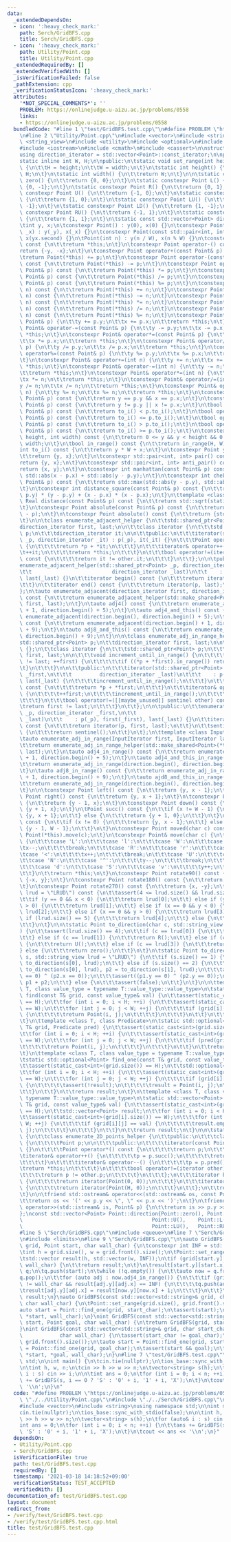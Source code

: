 ```yaml
---
data:
  _extendedDependsOn:
  - icon: ':heavy_check_mark:'
    path: Serch/GridBFS.cpp
    title: Serch/GridBFS.cpp
  - icon: ':heavy_check_mark:'
    path: Utility/Point.cpp
    title: Utility/Point.cpp
  _extendedRequiredBy: []
  _extendedVerifiedWith: []
  _isVerificationFailed: false
  _pathExtension: cpp
  _verificationStatusIcon: ':heavy_check_mark:'
  attributes:
    '*NOT_SPECIAL_COMMENTS*': ''
    PROBLEM: https://onlinejudge.u-aizu.ac.jp/problems/0558
    links:
    - https://onlinejudge.u-aizu.ac.jp/problems/0558
  bundledCode: "#line 1 \"test/GridBFS.test.cpp\"\n#define PROBLEM \"https://onlinejudge.u-aizu.ac.jp/problems/0558\"\
    \n#line 2 \"Utility/Point.cpp\"\n#include <vector>\n#include <string>\n#include\
    \ <string_view>\n#include <utility>\n#include <optional>\n#include <memory>\n\
    #include <iostream>\n#include <cmath>\n#include <cassert>\n\nstruct Point {\n\t\
    using direction_iterator = std::vector<Point>::const_iterator;\n\nprivate:\n\t\
    static inline int W, H;\n\npublic:\n\tstatic void set_range(int height, int width)\
    \ {\n\t\tH = height;\n\t\tW = width;\n\t}\n\tstatic int height() {\n\t\treturn\
    \ H;\n\t}\n\tstatic int width() {\n\t\treturn W;\n\t}\n\n\tstatic constexpr Point\
    \ zero() {\n\t\treturn {0, 0};\n\t}\n\tstatic constexpr Point L() {\n\t\treturn\
    \ {0, -1};\n\t}\n\tstatic constexpr Point R() {\n\t\treturn {0, 1};\n\t}\n\tstatic\
    \ constexpr Point U() {\n\t\treturn {-1, 0};\n\t}\n\tstatic constexpr Point D()\
    \ {\n\t\treturn {1, 0};\n\t}\n\tstatic constexpr Point LU() {\n\t\treturn {-1,\
    \ -1};\n\t}\n\tstatic constexpr Point LD() {\n\t\treturn {1, -1};\n\t}\n\tstatic\
    \ constexpr Point RU() {\n\t\treturn {-1, 1};\n\t}\n\tstatic constexpr Point RD()\
    \ {\n\t\treturn {1, 1};\n\t}\n\tstatic const std::vector<Point> direction;\n\n\
    \tint y, x;\n\tconstexpr Point() : y(0), x(0) {}\n\tconstexpr Point(int _y, int\
    \ _x) : y(_y), x(_x) {}\n\tconstexpr Point(const std::pair<int, int>& yx) : y(yx.first),\
    \ x(yx.second) {}\n\tPoint(int n) : y(n / W), x(n % W) {}\n\tconstexpr Point operator+()\
    \ const {\n\t\treturn *this;\n\t}\n\tconstexpr Point operator-() const {\n\t\t\
    return {-y, -x};\n\t}\n\tconstexpr Point operator+(const Point& p) const {\n\t\
    \treturn Point(*this) += p;\n\t}\n\tconstexpr Point operator-(const Point& p)\
    \ const {\n\t\treturn Point(*this) -= p;\n\t}\n\tconstexpr Point operator*(const\
    \ Point& p) const {\n\t\treturn Point(*this) *= p;\n\t}\n\tconstexpr Point operator/(const\
    \ Point& p) const {\n\t\treturn Point(*this) /= p;\n\t}\n\tconstexpr Point operator%(const\
    \ Point& p) const {\n\t\treturn Point(*this) %= p;\n\t}\n\tconstexpr Point operator+(int\
    \ n) const {\n\t\treturn Point(*this) += n;\n\t}\n\tconstexpr Point operator-(int\
    \ n) const {\n\t\treturn Point(*this) -= n;\n\t}\n\tconstexpr Point operator*(int\
    \ n) const {\n\t\treturn Point(*this) *= n;\n\t}\n\tconstexpr Point operator/(int\
    \ n) const {\n\t\treturn Point(*this) /= n;\n\t}\n\tconstexpr Point operator%(int\
    \ n) const {\n\t\treturn Point(*this) %= n;\n\t}\n\tconstexpr Point& operator+=(const\
    \ Point& p) {\n\t\ty += p.y;\n\t\tx += p.x;\n\t\treturn *this;\n\t}\n\tconstexpr\
    \ Point& operator-=(const Point& p) {\n\t\ty -= p.y;\n\t\tx -= p.x;\n\t\treturn\
    \ *this;\n\t}\n\tconstexpr Point& operator*=(const Point& p) {\n\t\ty *= p.y;\n\
    \t\tx *= p.x;\n\t\treturn *this;\n\t}\n\tconstexpr Point& operator/=(const Point&\
    \ p) {\n\t\ty /= p.y;\n\t\tx /= p.x;\n\t\treturn *this;\n\t}\n\tconstexpr Point&\
    \ operator%=(const Point& p) {\n\t\ty %= p.y;\n\t\tx %= p.x;\n\t\treturn *this;\n\
    \t}\n\tconstexpr Point& operator+=(int n) {\n\t\ty += n;\n\t\tx += n;\n\t\treturn\
    \ *this;\n\t}\n\tconstexpr Point& operator-=(int n) {\n\t\ty -= n;\n\t\tx -= n;\n\
    \t\treturn *this;\n\t}\n\tconstexpr Point& operator*=(int n) {\n\t\ty *= n;\n\t\
    \tx *= n;\n\t\treturn *this;\n\t}\n\tconstexpr Point& operator/=(int n) {\n\t\t\
    y /= n;\n\t\tx /= n;\n\t\treturn *this;\n\t}\n\tconstexpr Point& operator%=(int\
    \ n) {\n\t\ty %= n;\n\t\tx %= n;\n\t\treturn *this;\n\t}\n\tconstexpr bool operator==(const\
    \ Point& p) const {\n\t\treturn y == p.y && x == p.x;\n\t}\n\tconstexpr bool operator!=(const\
    \ Point& p) const {\n\t\treturn y != p.y || x != p.x;\n\t}\n\tbool operator<(const\
    \ Point& p) const {\n\t\treturn to_i() < p.to_i();\n\t}\n\tbool operator<=(const\
    \ Point& p) const {\n\t\treturn to_i() <= p.to_i();\n\t}\n\tbool operator>(const\
    \ Point& p) const {\n\t\treturn to_i() > p.to_i();\n\t}\n\tbool operator>=(const\
    \ Point& p) const {\n\t\treturn to_i() >= p.to_i();\n\t}\n\tconstexpr bool in_range(int\
    \ height, int width) const {\n\t\treturn 0 <= y && y < height && 0 <= x && x <\
    \ width;\n\t}\n\tbool in_range() const {\n\t\treturn in_range(H, W);\n\t}\n\t\
    int to_i() const {\n\t\treturn y * W + x;\n\t}\n\tconstexpr Point yx() const {\n\
    \t\treturn {y, x};\n\t}\n\tconstexpr std::pair<int, int> pair() const {\n\t\t\
    return {y, x};\n\t}\n\tconstexpr std::pair<int, int> anti_pair() const {\n\t\t\
    return {x, y};\n\t}\n\tconstexpr int manhattan(const Point& p) const {\n\t\treturn\
    \ std::abs(x - p.x) + std::abs(y - p.y);\n\t}\n\tconstexpr int chebyshev(const\
    \ Point& p) const {\n\t\treturn std::max(std::abs(y - p.y), std::abs(x - p.x));\n\
    \t}\n\tconstexpr int distance_square(const Point& p) const {\n\t\treturn (y -\
    \ p.y) * (y - p.y) + (x - p.x) * (x - p.x);\n\t}\n\ttemplate <class Real> constexpr\
    \ Real distance(const Point& p) const {\n\t\treturn std::sqrt(static_cast<Real>(distance_square(p)));\n\
    \t}\n\tconstexpr Point absolute(const Point& p) const {\n\t\treturn absolute(*this\
    \ - p);\n\t}\n\tconstexpr Point absolute() const {\n\t\treturn {std::abs(y), std::abs(x)};\n\
    \t}\n\n\tclass enumerate_adjacent_helper {\n\t\tstd::shared_ptr<Point> p;\n\t\t\
    direction_iterator first, last;\n\n\t\tclass iterator {\n\t\t\tstd::shared_ptr<Point>\
    \ p;\n\t\t\tdirection_iterator it;\n\n\t\tpublic:\n\t\t\titerator(std::shared_ptr<Point>\
    \ _p, direction_iterator _it) : p(_p), it(_it) {}\n\t\t\tPoint operator*() const\
    \ {\n\t\t\t\treturn *p + *it;\n\t\t\t}\n\t\t\titerator& operator++() {\n\t\t\t\
    \t++it;\n\t\t\t\treturn *this;\n\t\t\t}\n\t\t\tbool operator!=(iterator other)\
    \ const {\n\t\t\t\treturn it != other.it;\n\t\t\t}\n\t\t};\n\n\tpublic:\n\t\t\
    enumerate_adjacent_helper(std::shared_ptr<Point> _p, direction_iterator _first,\n\
    \t\t                          direction_iterator _last)\n\t\t    : p(_p), first(_first),\
    \ last(_last) {}\n\t\titerator begin() const {\n\t\t\treturn iterator(p, first);\n\
    \t\t}\n\t\titerator end() const {\n\t\t\treturn iterator(p, last);\n\t\t}\n\t\
    };\n\tauto enumerate_adjacent(direction_iterator first, direction_iterator last)\
    \ const {\n\t\treturn enumerate_adjacent_helper(std::make_shared<Point>(*this),\
    \ first, last);\n\t}\n\tauto adj4() const {\n\t\treturn enumerate_adjacent(direction.begin()\
    \ + 1, direction.begin() + 5);\n\t}\n\tauto adj4_and_this() const {\n\t\treturn\
    \ enumerate_adjacent(direction.begin(), direction.begin() + 5);\n\t}\n\tauto adjacent8()\
    \ const {\n\t\treturn enumerate_adjacent(direction.begin() + 1, direction.begin()\
    \ + 9);\n\t}\n\tauto adj8_and_this() const {\n\t\treturn enumerate_adjacent(direction.begin(),\
    \ direction.begin() + 9);\n\t}\n\n\tclass enumerate_adj_in_range_helper {\n\t\t\
    std::shared_ptr<Point> p;\n\t\tdirection_iterator first, last;\n\n\t\tclass sentinel\
    \ {};\n\t\tclass iterator {\n\t\t\tstd::shared_ptr<Point> p;\n\t\t\tdirection_iterator\
    \ first, last;\n\n\t\t\tvoid increment_until_in_range() {\n\t\t\t\tfor (; first\
    \ != last; ++first) {\n\t\t\t\t\tif ((*p + *first).in_range()) return;\n\t\t\t\
    \t}\n\t\t\t}\n\n\t\tpublic:\n\t\t\titerator(std::shared_ptr<Point> _p, direction_iterator\
    \ _first,\n\t\t\t         direction_iterator _last)\n\t\t\t    : p(_p), first(_first),\
    \ last(_last) {\n\t\t\t\tincrement_until_in_range();\n\t\t\t}\n\t\t\tPoint operator*()\
    \ const {\n\t\t\t\treturn *p + *first;\n\t\t\t}\n\t\t\titerator& operator++()\
    \ {\n\t\t\t\t++first;\n\t\t\t\tincrement_until_in_range();\n\t\t\t\treturn *this;\n\
    \t\t\t}\n\t\t\tbool operator!=([[maybe_unused]] sentinel other) const {\n\t\t\t\
    \treturn first != last;\n\t\t\t}\n\t\t};\n\n\tpublic:\n\t\tenumerate_adj_in_range_helper(std::shared_ptr<Point>\
    \ _p, direction_iterator _first,\n\t\t                              direction_iterator\
    \ _last)\n\t\t    : p(_p), first(_first), last(_last) {}\n\t\titerator begin()\
    \ const {\n\t\t\treturn iterator(p, first, last);\n\t\t}\n\t\tsentinel end() const\
    \ {\n\t\t\treturn sentinel();\n\t\t}\n\t};\n\ttemplate <class InputIterator>\n\
    \tauto enumerate_adj_in_range(InputIterator first, InputIterator last) const {\n\
    \t\treturn enumerate_adj_in_range_helper(std::make_shared<Point>(*this), first,\
    \ last);\n\t}\n\tauto adj4_in_range() const {\n\t\treturn enumerate_adj_in_range(direction.begin()\
    \ + 1, direction.begin() + 5);\n\t}\n\tauto adj4_and_this_in_range() const {\n\
    \t\treturn enumerate_adj_in_range(direction.begin(), direction.begin() + 5);\n\
    \t}\n\tauto adj8_in_range() const {\n\t\treturn enumerate_adj_in_range(direction.begin()\
    \ + 1, direction.begin() + 9);\n\t}\n\tauto ajd8_and_this_in_range() const {\n\
    \t\treturn enumerate_adj_in_range(direction.begin(), direction.begin() + 9);\n\
    \t}\n\n\tconstexpr Point left() const {\n\t\treturn {y, x - 1};\n\t}\n\tconstexpr\
    \ Point right() const {\n\t\treturn {y, x + 1};\n\t}\n\tconstexpr Point up() const\
    \ {\n\t\treturn {y - 1, x};\n\t}\n\tconstexpr Point down() const {\n\t\treturn\
    \ {y + 1, x};\n\t}\n\tPoint succ() const {\n\t\tif (x != W - 1) {\n\t\t\treturn\
    \ {y, x + 1};\n\t\t} else {\n\t\t\treturn {y + 1, 0};\n\t\t}\n\t}\n\tPoint pred()\
    \ const {\n\t\tif (x != 0) {\n\t\t\treturn {y, x - 1};\n\t\t} else {\n\t\t\treturn\
    \ {y - 1, W - 1};\n\t\t}\n\t}\n\tconstexpr Point moved(char c) const {\n\t\treturn\
    \ Point(*this).move(c);\n\t}\n\tconstexpr Point& move(char c) {\n\t\tswitch (c)\
    \ {\n\t\t\tcase 'L':\n\t\t\tcase 'l':\n\t\t\tcase 'W':\n\t\t\tcase '>':\n\t\t\t\
    \tx--;\n\t\t\t\tbreak;\n\t\t\tcase 'R':\n\t\t\tcase 'r':\n\t\t\tcase 'E':\n\t\t\
    \tcase '<':\n\t\t\t\tx++;\n\t\t\t\tbreak;\n\t\t\tcase 'U':\n\t\t\tcase 'u':\n\t\
    \t\tcase 'N':\n\t\t\tcase '^':\n\t\t\t\ty--;\n\t\t\t\tbreak;\n\t\t\tcase 'D':\n\
    \t\t\tcase 'd':\n\t\t\tcase 'S':\n\t\t\tcase 'v':\n\t\t\t\ty++;\n\t\t\t\tbreak;\n\
    \t\t}\n\t\treturn *this;\n\t}\n\tconstexpr Point rotate90() const {\n\t\treturn\
    \ {-x, y};\n\t}\n\tconstexpr Point rotate180() const {\n\t\treturn {-y, -x};\n\
    \t}\n\tconstexpr Point rotate270() const {\n\t\treturn {x, -y};\n\t}\n\tchar to_direction_char(std::string_view\
    \ lrud = \"LRUD\") const {\n\t\tassert(4 <= lrud.size() && lrud.size() <= 5);\n\
    \t\tif (y == 0 && x < 0) {\n\t\t\treturn lrud[0];\n\t\t} else if (y == 0 && x\
    \ > 0) {\n\t\t\treturn lrud[1];\n\t\t} else if (x == 0 && y < 0) {\n\t\t\treturn\
    \ lrud[2];\n\t\t} else if (x == 0 && y > 0) {\n\t\t\treturn lrud[3];\n\t\t} else\
    \ if (lrud.size() == 5) {\n\t\t\treturn lrud[4];\n\t\t} else {\n\t\t\tassert(false);\n\
    \t\t}\n\t}\n\n\tstatic Point to_direction(char c, std::string_view lrud = \"LRUD\"\
    ) {\n\t\tassert(lrud.size() == 4);\n\t\tif (c == lrud[0]) {\n\t\t\treturn L();\n\
    \t\t} else if (c == lrud[1]) {\n\t\t\treturn R();\n\t\t} else if (c == lrud[2])\
    \ {\n\t\t\treturn U();\n\t\t} else if (c == lrud[3]) {\n\t\t\treturn D();\n\t\t\
    } else {\n\t\t\treturn zero();\n\t\t}\n\t}\n\tstatic Point to_direction(std::string\
    \ s, std::string_view lrud = \"LRUD\") {\n\t\tif (s.size() == 1) {\n\t\t\treturn\
    \ to_direction(s[0], lrud);\n\t\t} else if (s.size() == 2) {\n\t\t\tPoint p1 =\
    \ to_direction(s[0], lrud), p2 = to_direction(s[1], lrud);\n\t\t\tassert((p1.x\
    \ == 0) ^ (p2.x == 0));\n\t\t\tassert((p1.y == 0) ^ (p2.y == 0));\n\t\t\treturn\
    \ p1 + p2;\n\t\t} else {\n\t\t\tassert(false);\n\t\t}\n\t}\n\n\ttemplate <class\
    \ T, class value_type = typename T::value_type::value_type>\n\tstatic std::optional<Point>\
    \ find(const T& grid, const value_type& val) {\n\t\tassert(static_cast<int>(grid.size())\
    \ == H);\n\t\tfor (int i = 0; i < H; ++i) {\n\t\t\tassert(static_cast<int>(grid[i].size())\
    \ == W);\n\t\t\tfor (int j = 0; j < W; ++j) {\n\t\t\t\tif (grid[i][j] == val)\
    \ {\n\t\t\t\t\treturn Point(i, j);\n\t\t\t\t}\n\t\t\t}\n\t\t}\n\t\treturn std::nullopt;\n\
    \t}\n\ttemplate <class T, class Predicate>\n\tstatic std::optional<Point> find_if(const\
    \ T& grid, Predicate pred) {\n\t\tassert(static_cast<int>(grid.size()) == H);\n\
    \t\tfor (int i = 0; i < H; ++i) {\n\t\t\tassert(static_cast<int>(grid[i].size())\
    \ == W);\n\t\t\tfor (int j = 0; j < W; ++j) {\n\t\t\t\tif (pred(grid[i][j])) {\n\
    \t\t\t\t\treturn Point(i, j);\n\t\t\t\t}\n\t\t\t}\n\t\t}\n\t\treturn std::nullopt;\n\
    \t}\n\ttemplate <class T, class value_type = typename T::value_type::value_type>\n\
    \tstatic std::optional<Point> find_one(const T& grid, const value_type& val) {\n\
    \t\tassert(static_cast<int>(grid.size()) == H);\n\t\tstd::optional<Point> result;\n\
    \t\tfor (int i = 0; i < H; ++i) {\n\t\t\tassert(static_cast<int>(grid[i].size())\
    \ == W);\n\t\t\tfor (int j = 0; j < W; ++j) {\n\t\t\t\tif (grid[i][j] == val)\
    \ {\n\t\t\t\t\tassert(!result);\n\t\t\t\t\tresult = Point(i, j);\n\t\t\t\t}\n\t\
    \t\t}\n\t\t}\n\t\treturn result;\n\t}\n\ttemplate <class T, class value_type =\
    \ typename T::value_type::value_type>\n\tstatic std::vector<Point> find_all(const\
    \ T& grid, const value_type& val) {\n\t\tassert(static_cast<int>(grid.size())\
    \ == H);\n\t\tstd::vector<Point> result;\n\t\tfor (int i = 0; i < H; ++i) {\n\t\
    \t\tassert(static_cast<int>(grid[i].size()) == W);\n\t\t\tfor (int j = 0; j <\
    \ W; ++j) {\n\t\t\t\tif (grid[i][j] == val) {\n\t\t\t\t\tresult.emplace_back(i,\
    \ j);\n\t\t\t\t}\n\t\t\t}\n\t\t}\n\t\treturn result;\n\t}\n\n\tstatic auto enumerate_2D_points()\
    \ {\n\t\tclass enumerate_2D_points_helper {\n\t\tpublic:\n\t\t\tclass iterator\
    \ {\n\t\t\t\tPoint p;\n\n\t\t\tpublic:\n\t\t\t\titerator(const Point& _p) : p(_p)\
    \ {}\n\t\t\t\tPoint operator*() const {\n\t\t\t\t\treturn p;\n\t\t\t\t}\n\t\t\t\
    \titerator& operator++() {\n\t\t\t\t\tp = p.succ();\n\t\t\t\t\treturn *this;\n\
    \t\t\t\t}\n\t\t\t\titerator& operator--() {\n\t\t\t\t\tp = p.pred();\n\t\t\t\t\
    \treturn *this;\n\t\t\t\t}\n\t\t\t\tbool operator!=(iterator other) const {\n\t\
    \t\t\t\treturn p != other.p;\n\t\t\t\t}\n\t\t\t};\n\t\t\titerator begin() const\
    \ {\n\t\t\t\treturn iterator(Point(0, 0));\n\t\t\t}\n\t\t\titerator end() const\
    \ {\n\t\t\t\treturn iterator(Point(H, 0));\n\t\t\t}\n\t\t};\n\t\treturn enumerate_2D_points_helper();\n\
    \t}\n\n\tfriend std::ostream& operator<<(std::ostream& os, const Point& p) {\n\
    \t\treturn os << '(' << p.y << \", \" << p.x << ')';\n\t}\n\tfriend std::istream&\
    \ operator>>(std::istream& is, Point& p) {\n\t\treturn is >> p.y >> p.x;\n\t}\n\
    };\nconst std::vector<Point> Point::direction{Point::zero(), Point::R(),  Point::D(),\n\
    \                                          Point::U(),    Point::L(),  Point::RD(),\n\
    \                                          Point::LU(),   Point::RU(), Point::LD()};\n\
    #line 5 \"Serch/GridBFS.cpp\"\n#include <queue>\n#line 7 \"Serch/GridBFS.cpp\"\
    \n#include <limits>\n#line 9 \"Serch/GridBFS.cpp\"\n\nauto GridBFS(const std::vector<std::string>&\
    \ grid, Point start, char wall_char) {\n\tconstexpr int INF = std::numeric_limits<int>::max();\n\
    \tint h = grid.size(), w = grid.front().size();\n\tPoint::set_range(h, w);\n\n\
    \tstd::vector result(h, std::vector(w, INF));\n\tif (grid[start.y][start.x] ==\
    \ wall_char) {\n\t\treturn result;\n\t}\n\tresult[start.y][start.x] = 0;\n\tstd::queue<Point>\
    \ q;\n\tq.push(start);\n\twhile (!q.empty()) {\n\t\tauto now = q.front();\n\t\t\
    q.pop();\n\t\tfor (auto adj : now.adj4_in_range()) {\n\t\t\tif (grid[adj.y][adj.x]\
    \ != wall_char && result[adj.y][adj.x] == INF) {\n\t\t\t\tq.push(adj);\n\t\t\t\
    \tresult[adj.y][adj.x] = result[now.y][now.x] + 1;\n\t\t\t}\n\t\t}\n\t}\n\treturn\
    \ result;\n}\nauto GridBFS(const std::vector<std::string>& grid, char start_char,\
    \ char wall_char) {\n\tPoint::set_range(grid.size(), grid.front().size());\n\t\
    auto start = Point::find_one(grid, start_char);\n\tassert(start);\n\treturn GridBFS(grid,\
    \ *start, wall_char);\n}\nint GridBFS(const std::vector<std::string>& grid, Point\
    \ start, Point goal, char wall_char) {\n\treturn GridBFS(grid, start, wall_char)[goal.y][goal.x];\n\
    }\nint GridBFS(const std::vector<std::string>& grid, char start_char, char goal_char,\n\
    \            char wall_char) {\n\tassert(start_char != goal_char);\n\tPoint::set_range(grid.size(),\
    \ grid.front().size());\n\tauto start = Point::find_one(grid, start_char), goal\
    \ = Point::find_one(grid, goal_char);\n\tassert(start && goal);\n\treturn GridBFS(grid,\
    \ *start, *goal, wall_char);\n}\n#line 7 \"test/GridBFS.test.cpp\"\nusing namespace\
    \ std;\n\nint main() {\n\tcin.tie(nullptr);\n\tios_base::sync_with_stdio(false);\n\
    \n\tint h, w, n;\n\tcin >> h >> w >> n;\n\tvector<string> s(h);\n\tfor (auto&\
    \ i : s) cin >> i;\n\n\tint ans = 0;\n\tfor (int i = 0; i < n; ++i) {\n\t\tans\
    \ += GridBFS(s, i == 0 ? 'S' : '0' + i, '1' + i, 'X');\n\t}\n\tcout << ans <<\
    \ '\\n';\n}\n"
  code: "#define PROBLEM \"https://onlinejudge.u-aizu.ac.jp/problems/0558\"\n#include\
    \ \"./../Utility/Point.cpp\"\n#include \"./../Serch/GridBFS.cpp\"\n#include <iostream>\n\
    #include <vector>\n#include <string>\nusing namespace std;\n\nint main() {\n\t\
    cin.tie(nullptr);\n\tios_base::sync_with_stdio(false);\n\n\tint h, w, n;\n\tcin\
    \ >> h >> w >> n;\n\tvector<string> s(h);\n\tfor (auto& i : s) cin >> i;\n\n\t\
    int ans = 0;\n\tfor (int i = 0; i < n; ++i) {\n\t\tans += GridBFS(s, i == 0 ?\
    \ 'S' : '0' + i, '1' + i, 'X');\n\t}\n\tcout << ans << '\\n';\n}"
  dependsOn:
  - Utility/Point.cpp
  - Serch/GridBFS.cpp
  isVerificationFile: true
  path: test/GridBFS.test.cpp
  requiredBy: []
  timestamp: '2021-03-18 14:18:52+09:00'
  verificationStatus: TEST_ACCEPTED
  verifiedWith: []
documentation_of: test/GridBFS.test.cpp
layout: document
redirect_from:
- /verify/test/GridBFS.test.cpp
- /verify/test/GridBFS.test.cpp.html
title: test/GridBFS.test.cpp
---
```

